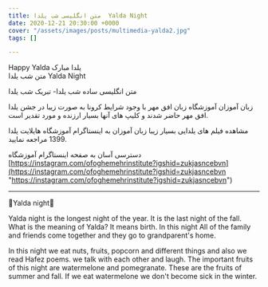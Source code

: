 ```yaml
---
title: متن انگلیسی شب یلدا  Yalda Night
date: 2020-12-21 20:30:00 +0000
cover: "/assets/images/posts/multimedia-yalda2.jpg"
tags: []

---
```

Happy Yalda  یلدا مبارک  
متن شب یلدا Yalda Night

متن انگلیسی ساده شب یلدا- تبریک شب یلدا

زبان آموزان آموزشگاه زبان افق مهر با وجود شرایط کرونا به صورت زیبا در جشن یلدا افق مهر حاضر شدند و کلیپ های آنها بسیار ارزنده و مورد تقدیر است.

مشاهده فیلم های یلدایی بسیار زیبا زبان آموزان به اینستاگرام آموزشگاه هایلایت یلدا 1399 مراجعه نمایید.

دسترسی آسان به صفحه اینستاگرام آموزشگاه [https://instagram.com/ofoghemehrinstitute?igshid=zukjasncebvn](https://instagram.com/ofoghemehrinstitute?igshid=zukjasncebvn "https://instagram.com/ofoghemehrinstitute?igshid=zukjasncebvn")

***

🌹Yalda night🌹

Yalda night is the longest night of the year. It is the last night of the fall. What is the meaning of Yalda? It means birth. In this night All of the family and friends come together and they go to grandparent's home.

In this night we eat nuts, fruits, popcorn and different things and also we read Hafez poems. we talk with each other and laugh. The important fruits of this night are watermelone and pomegranate. These are the fruits of summer and fall. If we eat watermelone we don't become sick in the winter.